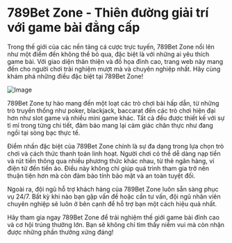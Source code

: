 # 789Bet Zone - Thiên đường giải trí với game bài đẳng cấp

Trong thế giới của các nền tảng cá cược trực tuyến, 789Bet Zone nổi lên như một điểm đến không thể bỏ qua, đặc biệt là với những ai yêu thích game bài. Với giao diện thân thiện và đồ họa đỉnh cao, trang web này mang đến cho người chơi trải nghiệm mượt mà và chuyên nghiệp nhất. Hãy cùng khám phá những điều đặc biệt tại 789Bet Zone!

![Image](https://github.com/user-attachments/assets/bd51ea9f-0666-407b-a7a7-98ead6de688c)

789Bet Zone tự hào mang đến một loạt các trò chơi bài hấp dẫn, từ những trò truyền thống như poker, blackjack, baccarat đến các trò chơi hiện đại hơn như slot game và nhiều mini game khác. Tất cả đều được thiết kế với sự tỉ mỉ trong từng chi tiết, đảm bảo mang lại cảm giác chân thực như đang ngồi tại sòng bạc thực tế.

Điểm nhấn đặc biệt của 789Bet Zone chính là sự đa dạng trong lựa chọn trò chơi và cách thức thanh toán linh hoạt. Người chơi có thể dễ dàng nạp tiền và rút tiền thông qua nhiều phương thức khác nhau, từ thẻ ngân hàng, ví điện tử đến tiền ảo. Điều này không chỉ giúp quá trình tham gia trở nên thuận tiện hơn mà còn đảm bảo tính bảo mật và an toàn tuyệt đối.

Ngoài ra, đội ngũ hỗ trợ khách hàng của 789Bet Zone luôn sẵn sàng phục vụ 24/7. Bất kỳ khi nào bạn gặp vấn đề hoặc cần tư vấn, đội ngũ nhân viên chuyên nghiệp sẽ luôn ở bên cạnh để hỗ trợ bạn một cách hiệu quả nhất.

Hãy tham gia ngay 789Bet Zone để trải nghiệm thế giới game bài đỉnh cao và cơ hội trúng thưởng lớn. Bạn sẽ không chỉ tìm thấy niềm vui mà còn nhận được những phần thưởng xứng đáng!